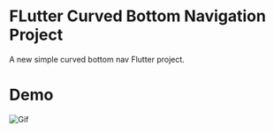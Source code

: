 # FLutter Curved Bottom Navigation Project

A new simple curved bottom nav Flutter project.

# Demo
![Gif](https://media.giphy.com/media/U2AYJ0gmyh2u7b0ZiM/giphy.gif)
